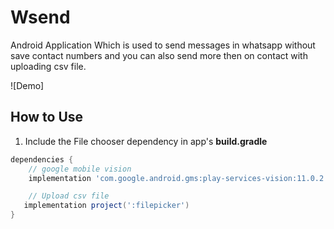 # Wsend
Android Application Which is used to send messages  in whatsapp without save contact numbers and you can also send more then on contact with uploading csv file.

![Demo]


How to Use
-------------
1. Include the File chooser dependency in app's **build.gradle**
```gradle
dependencies {
    // google mobile vision
    implementation 'com.google.android.gms:play-services-vision:11.0.2'

    // Upload csv file
   implementation project(':filepicker')
}
```

